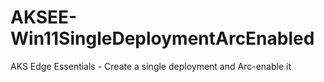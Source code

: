 # AKSEE-Win11SingleDeploymentArcEnabled
AKS Edge Essentials - Create a single deployment and Arc-enable it
